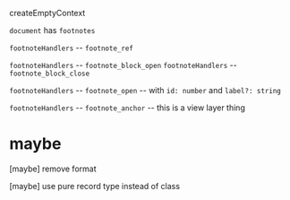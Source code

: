 createEmptyContext

`document` has `footnotes`

`footnoteHandlers` -- `footnote_ref`

`footnoteHandlers` -- `footnote_block_open`
`footnoteHandlers` -- `footnote_block_close`

`footnoteHandlers` -- `footnote_open` -- with `id: number` and `label?: string`

`footnoteHandlers` -- `footnote_anchor` -- this is a view layer thing

# maybe

[maybe] remove format

[maybe] use pure record type instead of class
